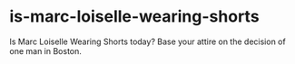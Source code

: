 # is-marc-loiselle-wearing-shorts
Is Marc Loiselle Wearing Shorts today? Base your attire on the decision of one man in Boston.

